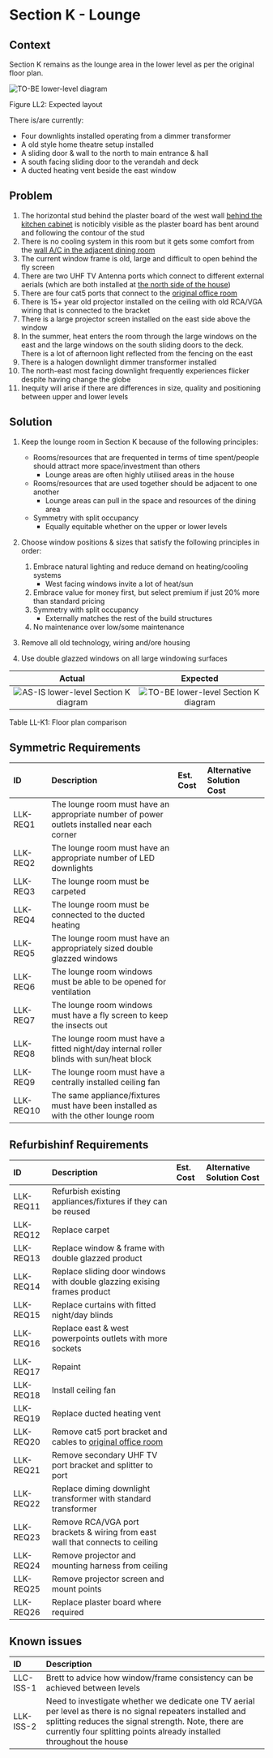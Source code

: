 # Section K - Lounge

## Context

Section K remains as the lounge area in the lower level as per the original floor plan.

![TO-BE lower-level diagram](Lower-Level-TO-BE-sections.svg)

Figure LL2: Expected layout

There is/are currently:
* Four downlights installed operating from a dimmer transformer
* A old style home theatre setup installed
* A sliding door & wall to the north to main entrance & hall
* A south facing sliding door to the verandah and deck
* A ducted heating vent beside the east window


## Problem

1. The horizontal stud behind the plaster board of the west wall [behind the kitchen cabinet](./section-H-requirements.md) is noticibly visible as the plaster board has bent around and following the contour of the stud 
2. There is no cooling system in this room but it gets some comfort from the [wall A/C in the adjacent dining room](./section-J-requirements.md)
3. The current window frame is old, large and difficult to open behind the fly screen
4. There are two UHF TV Antenna ports which connect to different external aerials (which are both installed at [the north side of the house](./section-A-requirements.md))
5. There are four cat5 ports that connect to the [original office room](./section-E-requirements.md)
6. There is 15+ year old projector installed on the ceiling with old RCA/VGA wiring that is connected to the bracket
7. There is a large projector screen installed on the east side above the window
8. In the summer, heat enters the room through the large windows on the east and the large windows on the south sliding doors to the deck. There is a lot of afternoon light reflected from the fencing on the east
9. There is a halogen downlight dimmer transformer installed
10. The north-east most facing downlight frequently experiences flicker despite having change the globe
11. Inequity will arise if there are differences in size, quality and positioning between upper and lower levels


## Solution

1. Keep the lounge room in Section K because of the following principles:
    * Rooms/resources that are frequented in terms of time spent/people should attract more space/investment than others
        - Lounge areas are often highly utilised areas in the house
    * Rooms/resources that are used together should be adjacent to one another
        - Lounge areas can pull in the space and resources of the dining area
    * Symmetry with split occupancy
        - Equally equitable whether on the upper or lower levels
2. Choose window positions & sizes that satisfy the following principles in order:
    1. Embrace natural lighting and reduce demand on heating/cooling systems
        - West facing windows invite a lot of heat/sun
    2. Embrace value for money first, but select premium if just 20% more than standard pricing
    3. Symmetry with split occupancy
        - Externally matches the rest of the build structures
    4. No maintenance over low/some maintenance

1. Remove all old technology, wiring and/ore housing
2. Use double glazzed windows on all large windowing surfaces

|Actual|Expected|
|:---:|:---:|
|![AS-IS lower-level Section K diagram](Lower-Level-AS-IS-section-K.svg)|![TO-BE lower-level Section K diagram](Lower-Level-TO-BE-section-K.svg)|

Table LL-K1: Floor plan comparison


## Symmetric Requirements

|ID|Description|Est. Cost|Alternative Solution Cost|
|:---|:---|:---|:---|
|LLK-REQ1|The lounge room must have an appropriate number of power outlets installed near each corner|||
|LLK-REQ2|The lounge room must have an appropriate number of LED downlights|||
|LLK-REQ3|The lounge room must be carpeted|||
|LLK-REQ4|The lounge room must be connected to the ducted heating|||
|LLK-REQ5|The lounge room must have an appropriately sized double glazzed windows|||
|LLK-REQ6|The lounge room windows must be able to be opened for ventilation|||
|LLK-REQ7|The lounge room windows must have a fly screen to keep the insects out|||
|LLK-REQ8|The lounge room must have a fitted night/day internal roller blinds with sun/heat block|||
|LLK-REQ9|The lounge room must have a centrally installed ceiling fan|||
|LLK-REQ10|The same appliance/fixtures must have been installed as with the other lounge room|||


## Refurbishinf Requirements

|ID|Description|Est. Cost|Alternative Solution Cost|
|:---|:---|:---|:---|
|LLK-REQ11|Refurbish existing appliances/fixtures if they can be reused|||
|LLK-REQ12|Replace carpet|||
|LLK-REQ13|Replace window & frame with double glazzed product|||
|LLK-REQ14|Replace sliding door windows with double glazzing exising frames product|||
|LLK-REQ15|Replace curtains with fitted night/day blinds|||
|LLK-REQ16|Replace east & west powerpoints outlets with more sockets|||
|LLK-REQ17|Repaint|||
|LLK-REQ18|Install ceiling fan|||
|LLK-REQ19|Replace ducted heating vent|||
|LLK-REQ20|Remove cat5 port bracket and cables to [original office room](./section-E-requirements.md)|||
|LLK-REQ21|Remove secondary UHF TV port bracket and splitter to port|||
|LLK-REQ22|Replace diming downlight  transformer with standard transformer|||
|LLK-REQ23|Remove RCA/VGA port brackets & wiring from east wall that connects to ceiling|||
|LLK-REQ24|Remove projector and mounting harness from ceiling|||
|LLK-REQ25|Remove projector screen and mount points|||
|LLK-REQ26|Replace plaster board where required|||


## Known issues

|ID|Description|
|:---|:---|
|LLC-ISS-1|Brett to advice how window/frame consistency can be achieved between levels|
|LLK-ISS-2|Need to investigate whether we dedicate one TV aerial per level as there is no signal repeaters installed and splitting reduces the signal strength. Note, there are currently four splitting points already installed throughout the house|